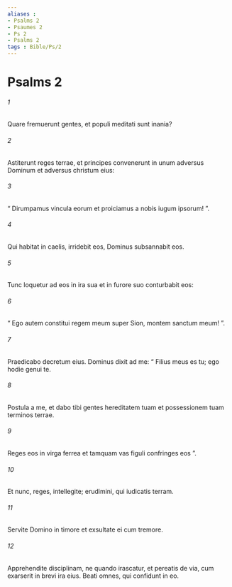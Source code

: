 ```yaml
---
aliases : 
- Psalms 2
- Psaumes 2
- Ps 2
- Psalms 2
tags : Bible/Ps/2
---
```


# Psalms 2

###### 1
Quare fremuerunt gentes, et populi meditati sunt inania?
###### 2
Astiterunt reges terrae, et principes convenerunt in unum adversus Dominum et adversus christum eius:
###### 3
“ Dirumpamus vincula eorum et proiciamus a nobis iugum ipsorum! ”.
###### 4
Qui habitat in caelis, irridebit eos, Dominus subsannabit eos.
###### 5
Tunc loquetur ad eos in ira sua et in furore suo conturbabit eos:
###### 6
“ Ego autem constitui regem meum super Sion, montem sanctum meum! ”.
###### 7
Praedicabo decretum eius. Dominus dixit ad me: “ Filius meus es tu; ego hodie genui te.
###### 8
Postula a me, et dabo tibi gentes hereditatem tuam et possessionem tuam terminos terrae.
###### 9
Reges eos in virga ferrea et tamquam vas figuli confringes eos ”.
###### 10
Et nunc, reges, intellegite; erudimini, qui iudicatis terram.
###### 11
Servite Domino in timore et exsultate ei cum tremore.
###### 12
Apprehendite disciplinam, ne quando irascatur, et pereatis de via, cum exarserit in brevi ira eius. Beati omnes, qui confidunt in eo.
